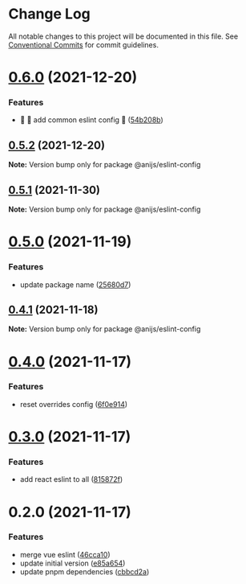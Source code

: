 # Change Log

All notable changes to this project will be documented in this file.
See [Conventional Commits](https://conventionalcommits.org) for commit guidelines.

# [0.6.0](https://github.com/anijs6/eslint-config/compare/@anijs/eslint-config@0.5.2...@anijs/eslint-config@0.6.0) (2021-12-20)


### Features

* :seedling: :tada: add common eslint config :tada: ([54b208b](https://github.com/anijs6/eslint-config/commit/54b208b34c0a1bd3a1a3042a4b61059f1f4e0a5d))





## [0.5.2](https://github.com/anijs6/eslint-config/compare/@anijs/eslint-config@0.5.1...@anijs/eslint-config@0.5.2) (2021-12-20)

**Note:** Version bump only for package @anijs/eslint-config





## [0.5.1](https://github.com/anijs6/eslint-config/compare/@anijs/eslint-config@0.5.0...@anijs/eslint-config@0.5.1) (2021-11-30)

**Note:** Version bump only for package @anijs/eslint-config





# [0.5.0](https://github.com/anijs6/eslint-config/compare/@anijs/eslint-config@0.4.1...@anijs/eslint-config@0.5.0) (2021-11-19)


### Features

* update package name ([25680d7](https://github.com/anijs6/eslint-config/commit/25680d704e6af0f9fa2913c8e2bb38318bb12666))





## [0.4.1](https://github.com/anijs6/eslint-config/compare/@anijs/eslint-config@0.4.0...@anijs/eslint-config@0.4.1) (2021-11-18)

**Note:** Version bump only for package @anijs/eslint-config





# [0.4.0](https://github.com/anijs6/eslint-config/compare/@anijs/eslint-config@0.3.0...@anijs/eslint-config@0.4.0) (2021-11-17)


### Features

* reset overrides config ([6f0e914](https://github.com/anijs6/eslint-config/commit/6f0e91434e4f6707c750bc23476400ac368f25e0))





# [0.3.0](https://github.com/anijs6/eslint-config/compare/@anijs/eslint-config@0.2.0...@anijs/eslint-config@0.3.0) (2021-11-17)


### Features

* add react eslint to all ([815872f](https://github.com/anijs6/eslint-config/commit/815872ff2ad903bdd901c8ed6852ea4f29cbd525))





# 0.2.0 (2021-11-17)


### Features

* merge vue eslint ([46cca10](https://github.com/anijs6/eslint-config/commit/46cca10ae70ff6c0f21cb6b4675f490a6066868d))
* update initial version ([e85a654](https://github.com/anijs6/eslint-config/commit/e85a654d1dc6818d01b30fa98a134d1abb05b1bd))
* update pnpm dependencies ([cbbcd2a](https://github.com/anijs6/eslint-config/commit/cbbcd2a54b6b33817bc7e2afd448b13a18e04f1a))
